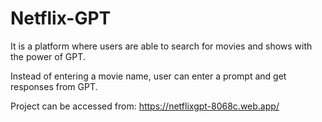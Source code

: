 # Netflix-GPT 

It is a platform where users are able to search for movies and shows with the power of GPT.

Instead of entering a movie name, user can enter a prompt and get responses from GPT.

Project can be accessed from:
https://netflixgpt-8068c.web.app/
